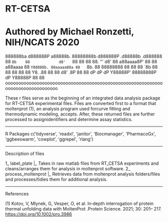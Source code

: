 # RT-CETSA
# Authored by Michael Ronzetti, NIH/NCATS 2020

888888ba  d888888P           a88888b.  88888888b d888888P .d88888b   .d888888
88    `8b    88             d8'   `88  88           88    88.    "' d8'    88
a88aaaa8P'   88             88        a88aaaa       88    `Y88888b. 88aaaaa88a
88   `8b.    88    88888888 88         88           88          `8b 88     88
88     88    88             Y8.   .88  88           88    d8'   .8P 88     88
dP     dP    dP              Y88888P'  88888888P    dP     Y88888P  88     88
oooooooooooooooooooooooooooooooooooooooooooooooooooooooooooooooooooooooooooooooo

These r files serve as the beginning of an integrated data analysis package for 
RT-CETSA experimental files. Files are converted first to a format that moltenprot 
(1), an analysis program used forcurve fitting and thermodynamic modeling, accepts. 
After, these returned files are further processed to assignidentifiers and determine
assay statistics.
________________________________________________________________________________________
R Packages
  c('tidyverse',
  'readxl',
  'janitor',
  'Biocmanager',
  'PharmacoGx',
  'ggbeeswarm',
  'cowplot',
  'ggrepel',
  'rlang')
________________________________________________________________________________________
Description of files

1_  label_plate
  |_  Takes in raw matlab files from RT_CETSA experiments and cleans/arranges them for analysis
      in moltenprot software.
2_  process_moltenprot
  |_  Retrieves data from moltenprot analysis folders/files and processes/tidies them for additional analysis.
  
________________________________________________________________________________________
References

(1) Kotov, V, Mlynek, G, Vesper, O, et al. In‐depth interrogation of protein thermal unfolding data with MoltenProt
.Protein Science. 2021; 30: 201– 217. https://doi.org/10.1002/pro.3986
